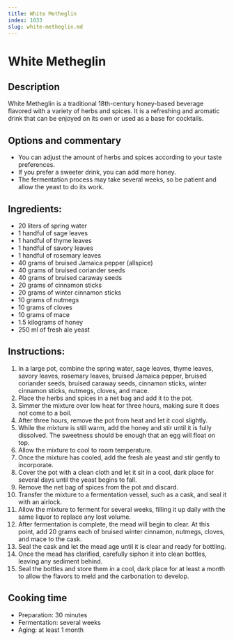 ```yaml
---
title: White Metheglin
index: 1033
slug: white-metheglin.md
---
```


# White Metheglin

## Description
White Metheglin is a traditional 18th-century honey-based beverage flavored with a variety of herbs and spices. It is a refreshing and aromatic drink that can be enjoyed on its own or used as a base for cocktails.

## Options and commentary
- You can adjust the amount of herbs and spices according to your taste preferences.
- If you prefer a sweeter drink, you can add more honey.
- The fermentation process may take several weeks, so be patient and allow the yeast to do its work.

## Ingredients:
- 20 liters of spring water
- 1 handful of sage leaves
- 1 handful of thyme leaves
- 1 handful of savory leaves
- 1 handful of rosemary leaves
- 40 grams of bruised Jamaica pepper (allspice)
- 40 grams of bruised coriander seeds
- 40 grams of bruised caraway seeds
- 20 grams of cinnamon sticks
- 20 grams of winter cinnamon sticks
- 10 grams of nutmegs
- 10 grams of cloves
- 10 grams of mace
- 1.5 kilograms of honey
- 250 ml of fresh ale yeast

## Instructions:
1. In a large pot, combine the spring water, sage leaves, thyme leaves, savory leaves, rosemary leaves, bruised Jamaica pepper, bruised coriander seeds, bruised caraway seeds, cinnamon sticks, winter cinnamon sticks, nutmegs, cloves, and mace.
2. Place the herbs and spices in a net bag and add it to the pot.
3. Simmer the mixture over low heat for three hours, making sure it does not come to a boil.
4. After three hours, remove the pot from heat and let it cool slightly.
5. While the mixture is still warm, add the honey and stir until it is fully dissolved. The sweetness should be enough that an egg will float on top.
6. Allow the mixture to cool to room temperature.
7. Once the mixture has cooled, add the fresh ale yeast and stir gently to incorporate.
8. Cover the pot with a clean cloth and let it sit in a cool, dark place for several days until the yeast begins to fall.
9. Remove the net bag of spices from the pot and discard.
10. Transfer the mixture to a fermentation vessel, such as a cask, and seal it with an airlock.
11. Allow the mixture to ferment for several weeks, filling it up daily with the same liquor to replace any lost volume.
12. After fermentation is complete, the mead will begin to clear. At this point, add 20 grams each of bruised winter cinnamon, nutmegs, cloves, and mace to the cask.
13. Seal the cask and let the mead age until it is clear and ready for bottling.
14. Once the mead has clarified, carefully siphon it into clean bottles, leaving any sediment behind.
15. Seal the bottles and store them in a cool, dark place for at least a month to allow the flavors to meld and the carbonation to develop.

## Cooking time
- Preparation: 30 minutes
- Fermentation: several weeks
- Aging: at least 1 month